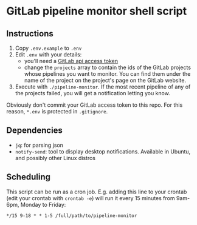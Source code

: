 # GitLab pipeline monitor shell script

## Instructions

1. Copy `.env.example` to `.env`
2. Edit `.env` with your details:
   - you'll need a [GitLab api access token](https://docs.gitlab.com/ee/user/profile/personal_access_tokens.html#creating-a-personal-access-token)
   - change the `projects` array to contain the ids of the GitLab projects whose
     pipelines you want to monitor. You can find them under the name of the
     project on the project's page on the GitLab website.
3. Execute with `./pipeline-monitor`. If the most recent pipeline of any of the
   projects failed, you will get a notification letting you know.

Obviously don't commit your GitLab access token to this repo. For this reason,
`*.env` is protected in `.gitignore`.

## Dependencies

- `jq`: for parsing json
- `notify-send`: tool to display desktop notifications. Available in Ubuntu,
  and possibly other Linux distros

## Scheduling

This script can be run as a cron job. E.g. adding this line to your crontab
(edit your crontab with `crontab -e`) will run it every 15 minutes from 9am-6pm,
Monday to Friday:

```
*/15 9-18 * * 1-5 /full/path/to/pipeline-monitor
```

